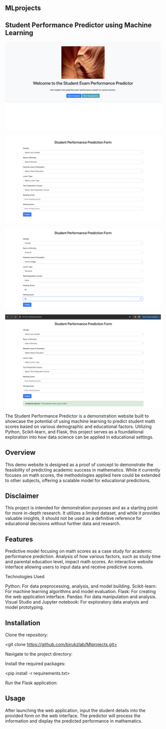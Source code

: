 ##  MLprojects

## Student Performance Predictor using Machine Learning

![Project Screenshot](/images/image_1.png)

![Project Screenshot](/images/image_2.png)

![Project Screenshot](/images/image_3.png)

![Project Screenshot](/images/image_4.png)


The Student Performance Predictor is a demonstration website built to showcase the potential of using machine learning to predict student math scores based on various demographic and educational factors. Utilizing Python, Scikit-learn, and Flask, this project serves as a foundational exploration into how data science can be applied in educational settings.

## Overview

This demo website is designed as a proof of concept to demonstrate the feasibility of predicting academic success in mathematics. While it currently focuses on math scores, the methodologies applied here could be extended to other subjects, offering a scalable model for educational predictions.

## Disclaimer

This project is intended for demonstration purposes and as a starting point for more in-depth research. It utilizes a limited dataset, and while it provides valuable insights, it should not be used as a definitive reference for educational decisions without further data and research.

## Features

Predictive model focusing on math scores as a case study for academic performance prediction.
Analysis of how various factors, such as study time and parental education level, impact math scores.
An interactive website interface allowing users to input data and receive predictive scores.

Technologies Used

Python: For data preprocessing, analysis, and model building.
Scikit-learn: For machine learning algorithms and model evaluation.
Flask: For creating the web application interface.
Pandas: For data manipulation and analysis.
Visual Studio and Jupyter notebook: For exploratory data analysis and model prototyping.

## Installation

Clone the repository:

<git clone https://github.com/birukzlab/Mlprojects.git>


Navigate to the project directory:

<cd Mlprojects>

Install the required packages:

<pip install -r requirements.txt>


Run the Flask application:

<python3 app.py>

## Usage

After launching the web application, input the student details into the provided form on the web interface. The predictor will process the information and display the predicted performance in mathematics.





